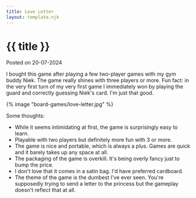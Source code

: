 ```yaml
---
title: Love Letter
layout: template.njk
---
```


<div class="post-header">
    <h1 class="post-title">{{ title }}</h1>
    <p class="post-metadata">Posted on 20-07-2024</p>
</div>

I bought this game after playing a few two-player games with my gym buddy Niek. The game really shines with three players or more. Fun fact: in the very first turn of my very first game I immediately won by playing the guard and correctly guessing Niek's card. I'm just that good.

{% image "board-games/love-letter.jpg" %}

Some thoughts:

- While it seems intimidating at first, the game is surprisingly easy to learn.
- Playable with two players but definitely more fun with 3 or more.
- The game is nice and portable, which is always a plus. Games are quick and it barely takes up any space at all.
- The packaging of the game is overkill. It's being overly fancy just to bump the price.
- I don't love that it comes in a satin bag. I'd have preferred cardboard.
- The theme of the game is the dumbest I've ever seen. You're supposedly trying to send a letter to the princess but the gameplay doesn't reflect that at all.  
